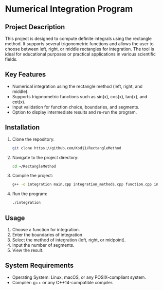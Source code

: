 # Numerical Integration Program

## Project Description
This project is designed to compute definite integrals using the rectangle method. It supports several trigonometric functions and allows the user to choose between left, right, or middle rectangles for integration. The tool is ideal for educational purposes or practical applications in various scientific fields.

## Key Features
- Numerical integration using the rectangle method (left, right, and middle).
- Supports trigonometric functions such as sin(x), cos(x), tan(x), and cot(x).
- Input validation for function choice, boundaries, and segments.
- Option to display intermediate results and re-run the program.

## Installation
1. Clone the repository:
    ```bash
    git clone https://github.com/Kodj1/RectangleMethod
    ```
2. Navigate to the project directory:
    ```bash
    cd ~/RectangleMethod
    ```
3. Compile the project:
    ```bash
    g++ -o integration main.cpp integration_methods.cpp function.cpp input_validation.cpp
    ```
4. Run the program:
    ```bash
    ./integration
    ```

## Usage
1. Choose a function for integration.
2. Enter the boundaries of integration.
3. Select the method of integration (left, right, or midpoint).
4. Input the number of segments.
5. View the result.

## System Requirements
- Operating System: Linux, macOS, or any POSIX-compliant system.
- Compiler: g++ or any C++14-compatible compiler.
